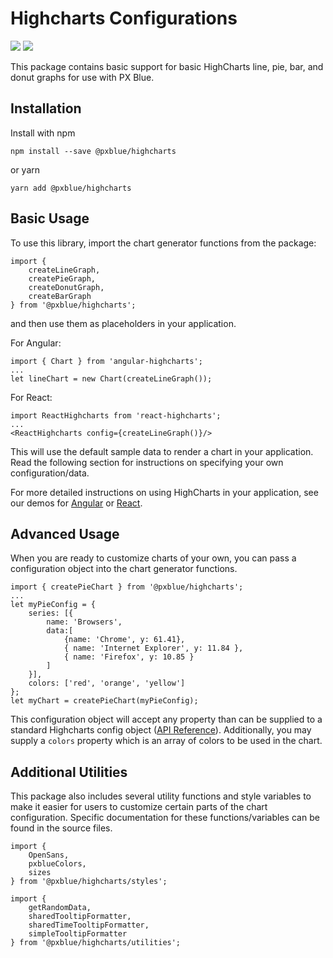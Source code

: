 # Highcharts Configurations
[![](https://img.shields.io/npm/v/@pxblue/highcharts.svg?label=@pxblue/highcharts&style=flat)](https://www.npmjs.com/package/@pxblue/highcharts)
[![](https://img.shields.io/circleci/project/github/pxblue/highcharts/master.svg?style=flat)](https://circleci.com/gh/pxblue/highcharts/tree/master)

This package contains basic support for basic HighCharts line, pie, bar, and donut graphs for use with PX Blue. 

## Installation
Install with npm
```
npm install --save @pxblue/highcharts
```
or yarn
```
yarn add @pxblue/highcharts
```

## Basic Usage
To use this library, import the chart generator functions from the package:

```
import { 
    createLineGraph, 
    createPieGraph, 
    createDonutGraph, 
    createBarGraph 
} from '@pxblue/highcharts'; 
```

and then use them as placeholders in your application.

For Angular:
```
import { Chart } from 'angular-highcharts';
...
let lineChart = new Chart(createLineGraph());
```

For React:
```
import ReactHighcharts from 'react-highcharts';
...
<ReactHighcharts config={createLineGraph()}/>
```
This will use the default sample data to render a chart in your application. Read the following section for instructions on specifying your own configuration/data.

For more detailed instructions on using HighCharts in your application, see our demos for [Angular](https://stackblitz.com/edit/pxblue-highcharts-angular) or [React](https://stackblitz.com/edit/pxblue-highcharts-react).

## Advanced Usage
When you are ready to customize charts of your own, you can pass a configuration object into the chart generator functions. 

```
import { createPieChart } from '@pxblue/highcharts';
...
let myPieConfig = {
    series: [{
        name: 'Browsers',
        data:[
            {name: 'Chrome', y: 61.41},
            { name: 'Internet Explorer', y: 11.84 }, 
            { name: 'Firefox', y: 10.85 }
        ]
    }],
    colors: ['red', 'orange', 'yellow']
};
let myChart = createPieChart(myPieConfig);
```
This configuration object will accept any property than can be supplied to a standard Highcharts config object ([API Reference](https://api.highcharts.com/highcharts/)). Additionally, you may supply a ```colors``` property which is an array of colors to be used in the chart.


## Additional Utilities
This package also includes several utility functions and style variables to make it easier for users to customize certain parts of the chart configuration. Specific documentation for these functions/variables can be found in the source files.

```
import {
    OpenSans,       
    pxblueColors,
    sizes
} from '@pxblue/highcharts/styles';

import {
    getRandomData,       
    sharedTooltipFormatter,
    sharedTimeTooltipFormatter,
    simpleTooltipFormatter
} from '@pxblue/highcharts/utilities';
```